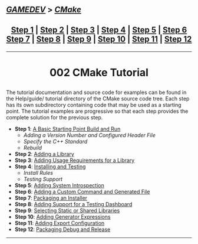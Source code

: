 ## [_GAMEDEV_][gamedev] > [_CMake_][CMake]

## <p align=center>[Step 1][stp1] | [Step 2][stp2] | [Step 3][stp3] | [Step 4][stp4] | [Step 5][stp5] | [Step 6][stp6] <br/> [Step 7][stp7] | [Step 8][stp8] | [Step 9][stp9] | [Step 10][stp10] | [Step 11][stp11] | [Step 12][stp12]  </p>

<!--
* [_GAMEDEV_][gamedev]
* [_CMAKE_][CMake]
* [Step 1][stp1]
* [Step 2][stp2]
* [Step 3][stp3]
* [Step 4][stp4]
* [Step 5][stp5]
* [Step 6][stp6]
* [Step 7][stp7]
* [Step 8][stp8]
* [Step 9][stp9]
* [Step 10][stp10]
* [Step 11][stp11]
* [Step 12][stp12]
-->

[gamedev]: ../README.md
[CMake]:   README.md
[stp1]:    002_1_BasicStartingPoint/README.md
[stp2]:    002_2_AddingLibrary/README.md
[stp3]:    002_3_UsageReqForLib/README.md
[stp4]:    002_4_InstallAndTest/README.md
[stp5]:    002_5_SysIntrospection/README.md
[stp6]:    002_6_ComFileGen/README.md
[stp7]:    002_7_BuildInstall/README.md
[stp8]:    002_8_Dashboard/README.md
[stp9]:    002_9_StaticShared/README.md
[stp10]:   002_10_GenExpression/README.md
[stp11]:   002_11_ExportConfig/README.md
[stp12]:   002_12_PackDebRel/README.md

---
<!-- ---------------------------------- * Navigation * ---------------------------------- -->

# <p align = center><b>002 CMake Tutorial</b></p>

The tutorial documentation and source code for examples can be found in the Help/guide/
tutorial directory of the CMake source code tree. Each step has its own subdirectory containing code that may be used as a starting point. The tutorial examples are progressive so that each step provides the complete solution for the previous step.

* **Step 1**: [A Basic Starting Point Build and Run][stp1]
  * *Adding a Version Number and Configured Header File*
  * *Specify the C++ Standard*
  * *Rebuild*
* **Step 2**: [Adding a Library][stp2]
* **Step 3**: [Adding Usage Requirements for a Library][stp3]
* **Step 4**: [Installing and Testing][stp4]
  * *Install Rules*
  * *Testing Support*
* **Step 5**: [Adding System Introspection][stp5]
* **Step 6**: [Adding a Custom Command and Generated File][stp6]
* **Step 7**: [Packaging an Installer][stp7]
* **Step 8**: [Adding Support for a Testing Dashboard][stp8]
* **Step 9**: [Selecting Static or Shared Libraries][stp9]
* **Step 10**: [Adding Generator Expressions][stp10]
* **Step 11**: [Adding Export Configuration][stp11]
* **Step 12**: [Packaging Debug and Release][stp12]

<!--
* [A Basic Starting Point Build and Run][stp1]
* [Adding a Library][stp2]
* [Adding Usage Requirements for a Library][stp3]
* [Installing and Testing][stp4]
* [Adding System Introspection][stp5]
* [Adding a Custom Command and Generated File][stp6]
* [Packaging an Installer][stp7]
* [Adding Support for a Testing Dashboard][stp8]
* [Selecting Static or Shared Libraries][stp9]
* [Adding Generator Expressions][stp10]
* [Adding Export Configuration][stp11]
* [Packaging Debug and Release][stp12]
-->

---